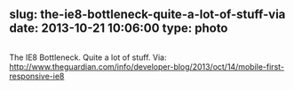 slug: the-ie8-bottleneck-quite-a-lot-of-stuff-via
date: 2013-10-21 10:06:00
type: photo
---

<img src="{{@asset.url swerner/tumblr/2013-10-21-the-ie8-bottleneck-quite-a-lot-of-stuff-via-c6060ea647.png}}" alt=""/>

The IE8 Bottleneck. Quite a lot of stuff. Via: <http://www.theguardian.com/info/developer-blog/2013/oct/14/mobile-first-responsive-ie8>
